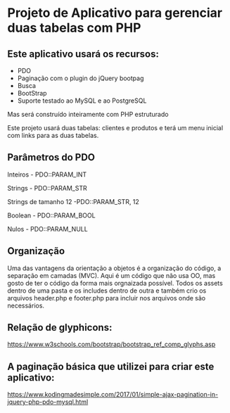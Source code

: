 # Projeto de Aplicativo para gerenciar duas tabelas com PHP

## Este aplicativo usará os recursos:

- PDO
- Paginação com o plugin do jQuery bootpag
- Busca
- BootStrap
- Suporte testado ao MySQL e ao PostgreSQL

Mas será construído inteiramente com PHP estruturado

Este projeto usará duas tabelas: clientes e produtos e terá um menu inicial com links para as duas tabelas.

## Parâmetros do PDO

Inteiros - PDO::PARAM_INT

Strings - PDO::PARAM_STR

Strings de tamanho 12 -PDO::PARAM_STR, 12

Boolean - PDO::PARAM_BOOL

Nulos - PDO::PARAM_NULL

## Organização

Uma das vantagens da orientação a objetos é a organização do código, a separação em camadas (MVC). Aqui é um código que não usa OO, mas gosto de ter o código da forma mais orgnaizada possível. Todos os assets dentro de uma pasta e os includes dentro de outra e também crio os arquivos header.php e footer.php para incluir nos arquivos onde são necessários.

## Relação de glyphicons:

https://www.w3schools.com/bootstrap/bootstrap_ref_comp_glyphs.asp

## A paginação básica que utilizei para criar este aplicativo:

https://www.kodingmadesimple.com/2017/01/simple-ajax-pagination-in-jquery-php-pdo-mysql.html
